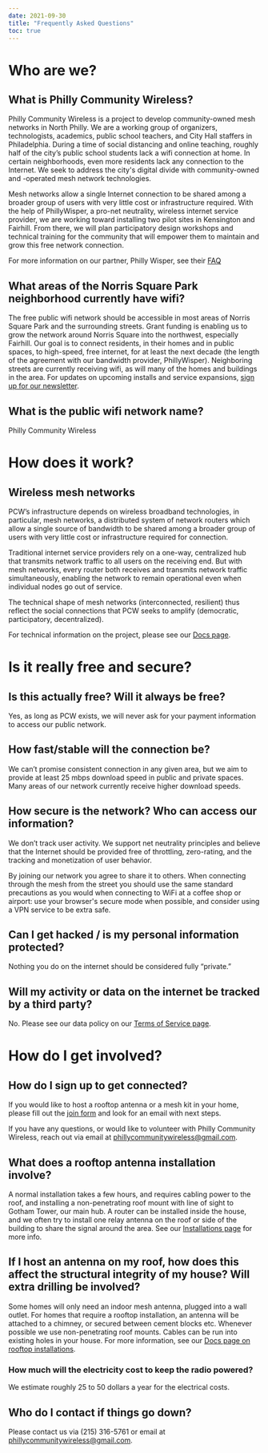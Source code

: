 ```yaml
---
date: 2021-09-30
title: "Frequently Asked Questions"
toc: true
---
```


# Who are we?

## What is Philly Community Wireless?

Philly Community Wireless is a project to develop community-owned mesh networks in North Philly. We are a working group of organizers, technologists, academics, public school teachers, and City Hall staffers in Philadelphia. During a time of social distancing and online teaching, roughly half of the city’s public school students lack a wifi connection at home. In certain neighborhoods, even more residents lack any connection to the Internet. We seek to address the city's digital divide with community-owned and -operated mesh network technologies.

Mesh networks allow a single Internet connection to be shared among a broader group of users with very little cost or infrastructure required. With the help of PhillyWisper, a pro-net neutrality, wireless internet service provider, we are working toward installing two pilot sites in Kensington and Fairhill. From there, we will plan participatory design workshops and technical training for the community that will empower them to maintain and grow this free network connection.

For more information on our partner, Philly Wisper, see their [FAQ](https://phillywisper.net/faq/)

## What areas of the Norris Square Park neighborhood currently have wifi?

The free public wifi network should be accessible in most areas of Norris Square Park and the surrounding streets. Grant funding is enabling us to grow the network around Norris Square into the northwest, especially Fairhill. Our goal is to connect residents, in their homes and in public spaces, to high-speed, free internet, for at least the next decade (the length of the agreement with our bandwidth provider, PhillyWisper). Neighboring streets are currently receiving wifi, as will many of the homes and buildings in the area. For updates on upcoming installs and service expansions, [sign up for our newsletter](https://phillycommunitywireless.us5.list-manage.com/subscribe?u=7a97e4278a5833f5505a85940&id=6af414f631).

## What is the public wifi network name?

Philly Community Wireless

# How does it work?

## Wireless mesh networks

PCW’s infrastructure depends on wireless broadband technologies, in particular, mesh networks, a distributed system of network routers which allow a single source of bandwidth to be shared among a broader group of users with very little cost or infrastructure required for connection.

Traditional internet service providers rely on a one-way, centralized hub that transmits network traffic to all users on the receiving end. But with mesh networks, every router both receives and transmits network traffic simultaneously, enabling the network to remain operational even when individual nodes go out of service.

The technical shape of mesh networks (interconnected, resilient) thus reflect the social connections that PCW seeks to amplify (democratic, participatory, decentralized).

For technical information on the project, please see our [Docs page](https://docs.phillycommunitywireless.org/en/latest/).

# Is it really free and secure?

## Is this actually free? Will it always be free?

Yes, as long as PCW exists, we will never ask for your payment information to access our public network.

## How fast/stable will the connection be?

We can’t promise consistent connection in any given area, but we aim to provide at least 25 mbps download speed in public and private spaces. Many areas of our network currently receive higher download speeds.

## How secure is the network? Who can access our information?

We don’t track user activity. We support net neutrality principles and believe that the Internet should be provided free of throttling, zero-rating, and the tracking and monetization of user behavior.

By joining our network you agree to share it to others. When connecting through the mesh from the street you should use the same standard precautions as you would when connecting to WiFi at a coffee shop or airport: use your browser's secure mode when possible, and consider using a VPN service to be extra safe.

## Can I get hacked / is my personal information protected?

Nothing you do on the internet should be considered fully “private.”

## Will my activity or data on the internet be tracked by a third party?

No. Please see our data policy on our [Terms of Service page](https://phillycommunitywireless.org/termsofservice/).

# How do I get involved?

## How do I sign up to get connected?

If you would like to host a rooftop antenna or a mesh kit in your home, please fill out the [join form](https://docs.google.com/forms/d/e/1FAIpQLSfjx0A9mFxMiXSb1jisgcHFHwTzktsuz4c36Ja1tVOQjjXzow/viewform) and look for an email with next steps.

If you have any questions, or would like to volunteer with Philly Community Wireless, reach out via email at phillycommunitywireless@gmail.com.

## What does a rooftop antenna installation involve?

A normal installation takes a few hours, and requires cabling power to the roof, and installing a non-penetrating roof mount with line of sight to Gotham Tower, our main hub. A router can be installed inside the house, and we often try to install one relay antenna on the roof or side of the building to share the signal around the area. See our [Installations page](https://docs.phillycommunitywireless.org/en/latest/installations/) for more info.

## If I host an antenna on my roof, how does this affect the structural integrity of my house? Will extra drilling be involved?

Some homes will only need an indoor mesh antenna, plugged into a wall outlet. For homes that require a rooftop installation, an antenna will be attached to a chimney, or secured between cement blocks etc. Whenever possible we use non-penetrating roof mounts. Cables can be run into existing holes in your house. For more information, see our [Docs page on rooftop installations](https://docs.phillycommunitywireless.org/en/latest/rooftop%20installation/).

### How much will the electricity cost to keep the radio powered?

We estimate roughly 25 to 50 dollars a year for the electrical costs.

## Who do I contact if things go down?

Please contact us via (215) 316-5761 or email at phillycommunitywireless@gmail.com.
